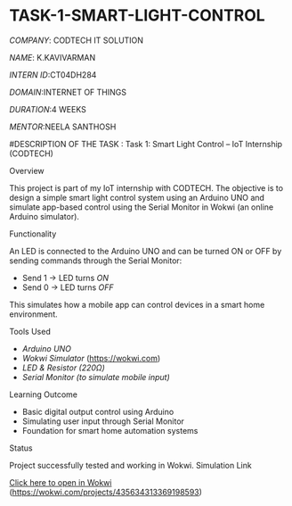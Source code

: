 # TASK-1-SMART-LIGHT-CONTROL

*COMPANY*: CODTECH IT SOLUTION

*NAME*: K.KAVIVARMAN

*INTERN ID*:CT04DH284

*DOMAIN*:INTERNET OF THINGS

*DURATION*:4 WEEKS

*MENTOR*:NEELA SANTHOSH

#DESCRIPTION OF THE TASK :
 Task 1: Smart Light Control – IoT Internship (CODTECH)

 Overview

This project is part of my IoT internship with CODTECH. The objective is to design a simple smart light control system using an Arduino UNO and simulate app-based control using the Serial Monitor in Wokwi (an online Arduino simulator).

 Functionality

An LED is connected to the Arduino UNO and can be turned ON or OFF by sending commands through the Serial Monitor:

- Send 1 → LED turns *ON*
- Send 0 → LED turns *OFF*

This simulates how a mobile app can control devices in a smart home environment.

Tools Used

- *Arduino UNO*
- *Wokwi Simulator* (https://wokwi.com)
- *LED & Resistor (220Ω)*
- *Serial Monitor (to simulate mobile input)*

 Learning Outcome

- Basic digital output control using Arduino
- Simulating user input through Serial Monitor
- Foundation for smart home automation systems

Status

Project successfully tested and working in Wokwi.
Simulation Link

[Click here to open in Wokwi](#) (https://wokwi.com/projects/435634313369198593)

